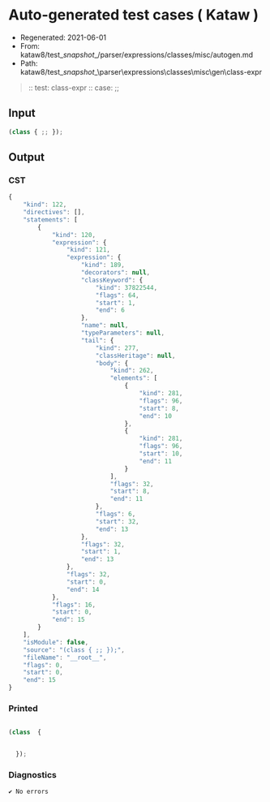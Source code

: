 # Auto-generated test cases ( Kataw )
- Regenerated: 2021-06-01
- From: kataw8/test\__snapshot__/parser/expressions/classes/misc/autogen.md
- Path: kataw8/test\__snapshot__\parser\expressions\classes\misc\gen\class-expr
> :: test: class-expr
> :: case: ;;
## Input

`````js
(class { ;; });
`````
## Output

### CST

```javascript
{
    "kind": 122,
    "directives": [],
    "statements": [
        {
            "kind": 120,
            "expression": {
                "kind": 121,
                "expression": {
                    "kind": 189,
                    "decorators": null,
                    "classKeyword": {
                        "kind": 37822544,
                        "flags": 64,
                        "start": 1,
                        "end": 6
                    },
                    "name": null,
                    "typeParameters": null,
                    "tail": {
                        "kind": 277,
                        "classHeritage": null,
                        "body": {
                            "kind": 262,
                            "elements": [
                                {
                                    "kind": 281,
                                    "flags": 96,
                                    "start": 8,
                                    "end": 10
                                },
                                {
                                    "kind": 281,
                                    "flags": 96,
                                    "start": 10,
                                    "end": 11
                                }
                            ],
                            "flags": 32,
                            "start": 8,
                            "end": 11
                        },
                        "flags": 6,
                        "start": 32,
                        "end": 13
                    },
                    "flags": 32,
                    "start": 1,
                    "end": 13
                },
                "flags": 32,
                "start": 0,
                "end": 14
            },
            "flags": 16,
            "start": 0,
            "end": 15
        }
    ],
    "isModule": false,
    "source": "(class { ;; });",
    "fileName": "__root__",
    "flags": 0,
    "start": 0,
    "end": 15
}
```

### Printed

```javascript

(class  {


  });
```

### Diagnostics

```javascript
✔ No errors
```

